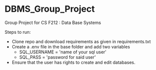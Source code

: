# DBMS_Group_Project
Group Project for CS F212 : Data Base Systems

Steps to run:
- Clone repo and download requirements as given in requirements.txt
- Create a .env file in the base folder and add two variables
  - SQL_USERNAME = 'name of your sql user'
  - SQL_PASS = 'password for said user'
- Ensure that the user has rights to create and edit databases.
